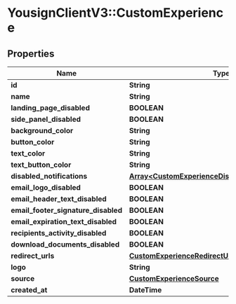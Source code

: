 # YousignClientV3::CustomExperience

## Properties
Name | Type | Description | Notes
------------ | ------------- | ------------- | -------------
**id** | **String** |  | 
**name** | **String** |  | [optional] 
**landing_page_disabled** | **BOOLEAN** |  | 
**side_panel_disabled** | **BOOLEAN** |  | 
**background_color** | **String** |  | 
**button_color** | **String** |  | 
**text_color** | **String** |  | 
**text_button_color** | **String** |  | 
**disabled_notifications** | [**Array&lt;CustomExperienceDisabledNotificationsType&gt;**](CustomExperienceDisabledNotificationsType.md) |  | 
**email_logo_disabled** | **BOOLEAN** |  | 
**email_header_text_disabled** | **BOOLEAN** |  | 
**email_footer_signature_disabled** | **BOOLEAN** |  | 
**email_expiration_text_disabled** | **BOOLEAN** |  | 
**recipients_activity_disabled** | **BOOLEAN** |  | 
**download_documents_disabled** | **BOOLEAN** |  | 
**redirect_urls** | [**CustomExperienceRedirectUrls**](CustomExperienceRedirectUrls.md) |  | 
**logo** | **String** |  | 
**source** | [**CustomExperienceSource**](CustomExperienceSource.md) |  | 
**created_at** | **DateTime** |  | 

